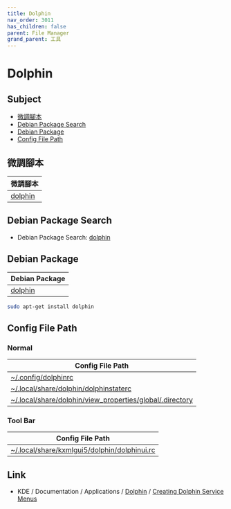 ```yaml
---
title: Dolphin
nav_order: 3011
has_children: false
parent: File Manager
grand_parent: 工具
---
```



# Dolphin


## Subject

* [微調腳本](#微調腳本)
* [Debian Package Search](#debian-package-search)
* [Debian Package](#debian-package)
* [Config File Path](#config-file-path)


## 微調腳本

| 微調腳本 |
| --- |
| [dolphin](https://github.com/samwhelp/lingmo-adjustment/tree/main/prototype/main/tool-config/part/dolphin) |


## Debian Package Search

* Debian Package Search: [dolphin](https://packages.debian.org/search?searchon=names&keywords=dolphin)


## Debian Package

| Debian Package |
| --- |
| [dolphin](https://packages.debian.org/stable/dolphin) |

``` sh
sudo apt-get install dolphin
```


## Config File Path


### Normal

| Config File Path |
| --- |
| [~/.config/dolphinrc](https://github.com/samwhelp/debian-adjustment/blob/main/prototype/tool/dolphin/asset/overlay/etc/skel/.config/dolphinrc) |
| [~/.local/share/dolphin/dolphinstaterc](https://github.com/samwhelp/debian-adjustment/blob/main/prototype/tool/dolphin/asset/overlay/etc/skel/.local/share/dolphin/dolphinstaterc) |
| [~/.local/share/dolphin/view_properties/global/.directory](https://github.com/samwhelp/debian-adjustment/blob/main/prototype/tool/dolphin/asset/overlay/etc/skel/.local/share/dolphin/view_properties/global/.directory) |


### Tool Bar

| Config File Path |
| --- |
| [~/.local/share/kxmlgui5/dolphin/dolphinui.rc](https://github.com/samwhelp/debian-adjustment/blob/main/prototype/tool/dolphin/asset/overlay/etc/skel/.local/share/kxmlgui5/dolphin/dolphinui.rc) |


## Link

* KDE / Documentation / Applications / [Dolphin](https://develop.kde.org/docs/apps/dolphin/) / [Creating Dolphin Service Menus](https://develop.kde.org/docs/apps/dolphin/service-menus/)
